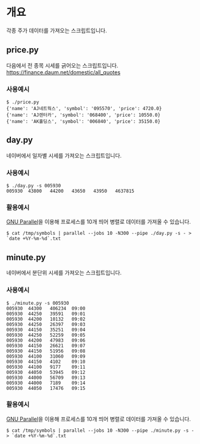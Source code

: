 # 개요

각종 주가 데이터를 가져오는 스크립트입니다.


## price.py

다음에서 전 종목 시세를 긁어오는 스크립트입니다.
https://finance.daum.net/domestic/all_quotes

### 사용예시
```
$ ./price.py
{'name': 'AJ네트웍스', 'symbol': '095570', 'price': 4720.0}
{'name': 'AJ렌터카', 'symbol': '068400', 'price': 10550.0}
{'name': 'AK홀딩스', 'symbol': '006840', 'price': 35150.0}
```

## day.py

네이버에서 일자별 시세를 가져오는 스크립트입니다.


### 사용예시
```
$ ./day.py -s 005930
005930  43800   44200   43650   43950   4637815
```

### 활용예시

[GNU Parallel](https://www.gnu.org/software/parallel/)을 이용해 프로세스를 10개 띄어 병렬로 데이터를 가져올 수 있습니다.

```
$ cat /tmp/symbols | parallel --jobs 10 -N300 --pipe ./day.py -s - > `date +%Y-%m-%d`.txt
```  

## minute.py

네이버에서 분단위 시세를 가져오는 스크립트입니다.

### 사용예시
```
$ ./minute.py -s 005930
005930  44300   406234  09:00
005930  44250   39591   09:01
005930  44200   10132   09:02
005930  44250   26397   09:03
005930  44150   35251   09:04
005930  44250   52259   09:05
005930  44200   47983   09:06
005930  44150   26621   09:07
005930  44150   51956   09:08
005930  44100   31060   09:09
005930  44150   4102    09:10
005930  44100   9177    09:11
005930  44050   53945   09:12
005930  44000   56709   09:13
005930  44000   7189    09:14
005930  44050   17476   09:15
```

### 활용예시

[GNU Parallel](https://www.gnu.org/software/parallel/)을 이용해 프로세스를 10개 띄어 병렬로 데이터를 가져올 수 있습니다.

```
$ cat /tmp/symbols | parallel --jobs 10 -N300 --pipe ./minute.py -s - > `date +%Y-%m-%d`.txt
```  
